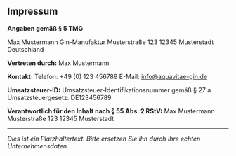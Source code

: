 
## Impressum

**Angaben gemäß § 5 TMG**

Max Mustermann Gin-Manufaktur
Musterstraße 123
12345 Musterstadt
Deutschland

**Vertreten durch:**
Max Mustermann

**Kontakt:**
Telefon: +49 (0) 123 456789
E-Mail: info@aquavitae-gin.de

**Umsatzsteuer-ID:**
Umsatzsteuer-Identifikationsnummer gemäß § 27 a Umsatzsteuergesetz:
DE123456789

**Verantwortlich für den Inhalt nach § 55 Abs. 2 RStV:**
Max Mustermann
Musterstraße 123
12345 Musterstadt

---
*Dies ist ein Platzhaltertext. Bitte ersetzen Sie ihn durch Ihre echten Unternehmensdaten.*
